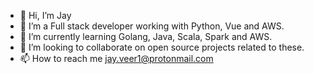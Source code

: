 - 👋 Hi, I’m Jay
- 👀 I’m a Full stack developer working with Python, Vue and AWS.
- 🌱 I’m currently learning Golang, Java, Scala, Spark and AWS.
- 💞️ I’m looking to collaborate on open source projects related to these.
- 📫 How to reach me jay.veer1@protonmail.com

<!---
jayhere1/jayhere1 is a ✨ special ✨ repository because its `README.md` (this file) appears on your GitHub profile.
You can click the Preview link to take a look at your changes.
--->
